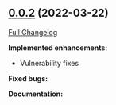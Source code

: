 ## [0.0.2](https://github.com/IBM/sol005-lifecycle-driver/tree/0.0.2) (2022-03-22)
[Full Changelog](https://github.com/IBM/sol005-lifecycle-driver/compare/0.0.1...0.0.2)

**Implemented enhancements:**

- Vulnerability fixes

**Fixed bugs:**

**Documentation:**